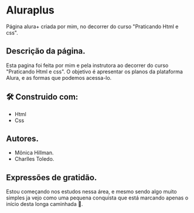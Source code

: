 # Aluraplus
Página alura+ criada por mim, no decorrer do curso "Praticando Html e css". 
## Descrição da página.
Esta pagina foi feita por mim e pela instrutora ao decorrer do curso "Praticando Html e css". O objetivo é apresentar os planos da plataforma Alura, e as formas que podemos acessa-lo. 
## 🛠️ Construido com:
* Html
* Css 
## Autores. 
* Mônica Hillman. 
* Charlles Toledo. 
## Expressões de gratidão.
 Estou começando nos estudos nessa área, e mesmo sendo algo muito simples ja vejo como uma pequena conquista que está marcando apenas o início desta longa caminhada 🚀. 
